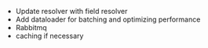- Update resolver with field resolver
- Add dataloader for batching and optimizing performance
- Rabbitmq
- caching if necessary

